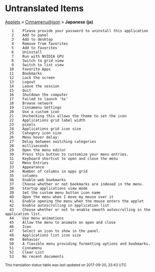 # Untranslated Items
[Applets](../../../README.md) &#187; [Cinnamenu@json](../README.md) &#187; **Japanese (ja)**

       1	Please provide your password to uninstall this application
       2	Add to panel
       3	Add to desktop
       4	Remove from favorites
       5	Add to favorites
       6	Uninstall
       7	Run with NVIDIA GPU
       8	Switch to grid view
       9	Switch to list view
      10	Favorite Apps
      11	Bookmarks
      12	Lock the screen
      13	Logout
      14	Leave the session
      15	Quit
      16	Shutdown the computer
      17	Failed to launch '%s'
      18	Browse network
      19	Cinnamenu Settings
      20	Use a custom icon
      21	Unchecking this allows the theme to set the icon
      22	Applications grid label width
      23	pixels
      24	Applications grid icon size
      25	Category icon size
      26	Menu hover delay:
      27	Delay between switching categories
      28	milliseconds
      29	Open the menu editor
      30	Press this button to customize your menu entries.
      31	Keyboard shortcut to open and close the menu
      32	Menu Entries
      33	Appearance
      34	Number of columns in apps grid
      35	columns
      36	Enable web bookmarks
      37	Choose whether or not bookmarks are indexed in the menu.
      38	Startup applications view mode
      39	Set the custom menu button icon name
      40	Open the menu when I move my mouse over it
      41	Enable opening the menu when the mouse enters the applet
      42	Enable autoscrolling in application list
      43	Choose whether or not to enable smooth autoscrolling in the application list.
      44	Use menu animations
      45	Allow the menu to animate on open and close
      46	Icon
      47	Select an icon to show in the panel.
      48	Applications list icon size
      49	Behavior
      50	A flexible menu providing formatting options and bookmarks.
      51	Cinnamenu
      52	Clear List
      53	No recent documents

<sup>This translation status table was last updated on 2017-09-20, 23:43 UTC.</sup>
